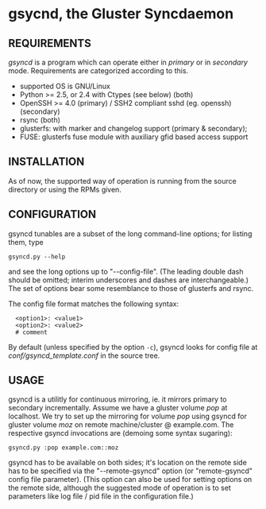 gsycnd, the Gluster Syncdaemon
==============================

REQUIREMENTS
------------

_gsyncd_ is a program which can operate either in _primary_ or in _secondary_ mode.
Requirements are categorized according to this.

* supported OS is GNU/Linux
* Python >= 2.5, or 2.4 with Ctypes (see below) (both)
* OpenSSH >= 4.0 (primary) / SSH2 compliant sshd (eg. openssh) (secondary)
* rsync (both)
* glusterfs: with marker and changelog support (primary & secondary);
* FUSE: glusterfs fuse module with auxiliary gfid based access support

INSTALLATION
------------

As of now, the supported way of operation is running from the source directory or using the RPMs given.


CONFIGURATION
-------------

gsyncd tunables are a subset of the long command-line options; for listing them,
type

    gsyncd.py --help

and see the long options up to "--config-file". (The leading double dash should be omitted;
interim underscores and dashes are interchangeable.) The set of options bear some resemblance
to those of glusterfs and rsync.

The config file format matches the following syntax:

      <option1>: <value1>
      <option2>: <value2>
      # comment

By default (unless specified by the option `-c`), gsyncd looks for config file at _conf/gsyncd_template.conf_
in the source tree.

USAGE
-----

gsyncd is a utilitly for continuous mirroring, ie. it mirrors primary to secondary incrementally.
Assume we have a gluster volume _pop_ at localhost. We try to set up the mirroring for volume
_pop_ using gsyncd for gluster volume _moz_ on remote machine/cluster @ example.com. The
respective gsyncd invocations are (demoing some syntax sugaring):

`gsyncd.py :pop example.com::moz`

gsyncd has to be available on both sides; it's location on the remote side has to be specified
via the "--remote-gsyncd" option (or "remote-gsyncd" config file parameter). (This option can also be
used for setting options on the remote side, although the suggested mode of operation is to
set parameters like log file / pid file in the configuration file.)
